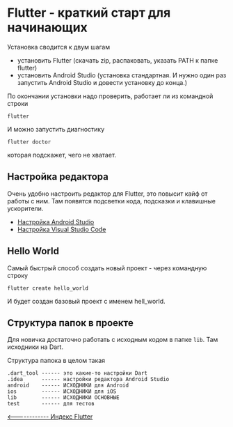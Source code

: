 # Flutter - краткий старт для начинающих

Установка сводится к двум шагам
- установить Flutter (скачать zip, распаковать, указать PATH к папке flutter)
- установить Android Studio (установка стандартная. И нужно один раз запустить Android Studio и довести установку до конца.)

По окончании установки надо проверить, работает ли из командной строки 
```
flutter
```

И можно запустить диагностику 
```
flutter doctor
```
которая подскажет, чего не хватает.

## Настройка редактора

Очень удобно настроить редактор для Flutter, это повысит кайф от работы с ним. Там появятся подсветки кода, подсказки и клавишные ускорители.

- [Настройка Android Studio](https://flutter.dev/docs/get-started/editor?tab=androidstudio)
- [Настройка Visual Studio Code](https://flutter.dev/docs/get-started/editor?tab=vscode)



## Hello World

Самый быстрый способ создать новый проект - через командную строку
```
flutter create hello_world
```

И будет создан базовый проект с именем hell_world.

## Структура папок в проекте

Для новичка достаточно работать с исходным кодом в папке `lib`. Там исходники на Dart.

Структура папока в целом такая
```
.dart_tool ------ это какие-то настройки Dart
.idea      ------ настройки редактора Android Studio
android    ------ ИСХОДНИКИ для Android
ios        ------ ИСХОДНИКИ для iOS
lib        ------ ИСХОДНИКИ ОСНОВНЫЕ
test       ------ для тестов
```



[<------------ Индекс Flutter ](README.md)